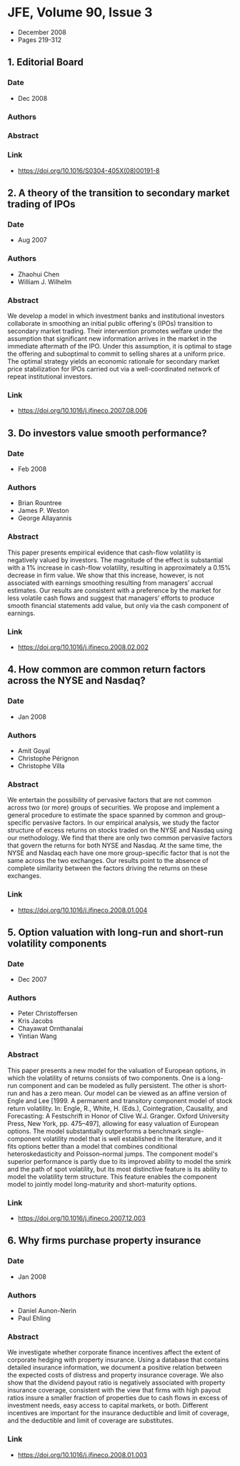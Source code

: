 # JFE, Volume 90, Issue 3
- December 2008
- Pages 219-312

## 1. Editorial Board
### Date
- Dec 2008
### Authors
### Abstract

### Link
- https://doi.org/10.1016/S0304-405X(08)00191-8

## 2. A theory of the transition to secondary market trading of IPOs
### Date
- Aug 2007
### Authors
- Zhaohui Chen
- William J. Wilhelm
### Abstract
We develop a model in which investment banks and institutional investors collaborate in smoothing an initial public offering's (IPOs) transition to secondary market trading. Their intervention promotes welfare under the assumption that significant new information arrives in the market in the immediate aftermath of the IPO. Under this assumption, it is optimal to stage the offering and suboptimal to commit to selling shares at a uniform price. The optimal strategy yields an economic rationale for secondary market price stabilization for IPOs carried out via a well-coordinated network of repeat institutional investors.
### Link
- https://doi.org/10.1016/j.jfineco.2007.08.006

## 3. Do investors value smooth performance?
### Date
- Feb 2008
### Authors
- Brian Rountree
- James P. Weston
- George Allayannis
### Abstract
This paper presents empirical evidence that cash-flow volatility is negatively valued by investors. The magnitude of the effect is substantial with a 1% increase in cash-flow volatility, resulting in approximately a 0.15% decrease in firm value. We show that this increase, however, is not associated with earnings smoothing resulting from managers’ accrual estimates. Our results are consistent with a preference by the market for less volatile cash flows and suggest that managers’ efforts to produce smooth financial statements add value, but only via the cash component of earnings.
### Link
- https://doi.org/10.1016/j.jfineco.2008.02.002

## 4. How common are common return factors across the NYSE and Nasdaq?
### Date
- Jan 2008
### Authors
- Amit Goyal
- Christophe Pérignon
- Christophe Villa
### Abstract
We entertain the possibility of pervasive factors that are not common across two (or more) groups of securities. We propose and implement a general procedure to estimate the space spanned by common and group-specific pervasive factors. In our empirical analysis, we study the factor structure of excess returns on stocks traded on the NYSE and Nasdaq using our methodology. We find that there are only two common pervasive factors that govern the returns for both NYSE and Nasdaq. At the same time, the NYSE and Nasdaq each have one more group-specific factor that is not the same across the two exchanges. Our results point to the absence of complete similarity between the factors driving the returns on these exchanges.
### Link
- https://doi.org/10.1016/j.jfineco.2008.01.004

## 5. Option valuation with long-run and short-run volatility components
### Date
- Dec 2007
### Authors
- Peter Christoffersen
- Kris Jacobs
- Chayawat Ornthanalai
- Yintian Wang
### Abstract
This paper presents a new model for the valuation of European options, in which the volatility of returns consists of two components. One is a long-run component and can be modeled as fully persistent. The other is short-run and has a zero mean. Our model can be viewed as an affine version of Engle and Lee [1999. A permanent and transitory component model of stock return volatility. In: Engle, R., White, H. (Eds.), Cointegration, Causality, and Forecasting: A Festschrift in Honor of Clive W.J. Granger. Oxford University Press, New York, pp. 475–497], allowing for easy valuation of European options. The model substantially outperforms a benchmark single-component volatility model that is well established in the literature, and it fits options better than a model that combines conditional heteroskedasticity and Poisson–normal jumps. The component model's superior performance is partly due to its improved ability to model the smirk and the path of spot volatility, but its most distinctive feature is its ability to model the volatility term structure. This feature enables the component model to jointly model long-maturity and short-maturity options.
### Link
- https://doi.org/10.1016/j.jfineco.2007.12.003

## 6. Why firms purchase property insurance
### Date
- Jan 2008
### Authors
- Daniel Aunon-Nerin
- Paul Ehling
### Abstract
We investigate whether corporate finance incentives affect the extent of corporate hedging with property insurance. Using a database that contains detailed insurance information, we document a positive relation between the expected costs of distress and property insurance coverage. We also show that the dividend payout ratio is negatively associated with property insurance coverage, consistent with the view that firms with high payout ratios insure a smaller fraction of properties due to cash flows in excess of investment needs, easy access to capital markets, or both. Different incentives are important for the insurance deductible and limit of coverage, and the deductible and limit of coverage are substitutes.
### Link
- https://doi.org/10.1016/j.jfineco.2008.01.003

